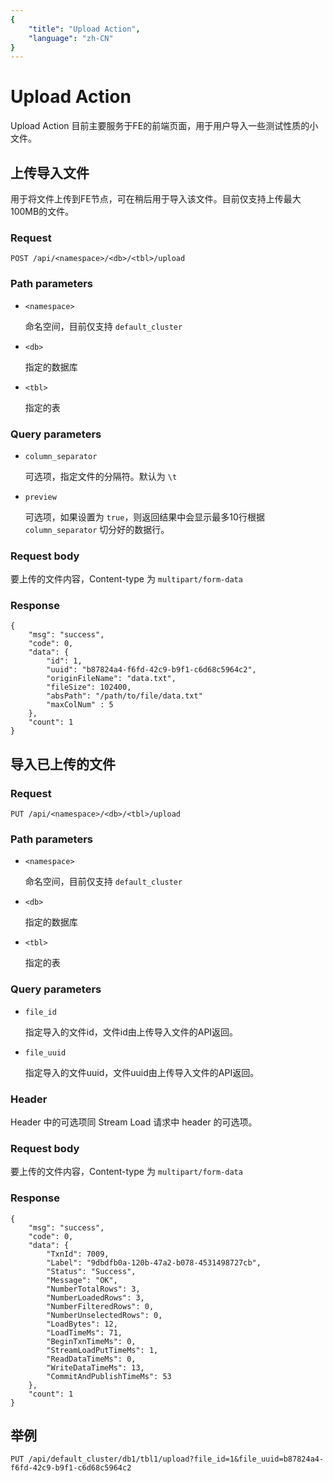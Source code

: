 ```yaml
---
{
    "title": "Upload Action",
    "language": "zh-CN"
}
---
```


# Upload Action

Upload Action 目前主要服务于FE的前端页面，用于用户导入一些测试性质的小文件。

## 上传导入文件

用于将文件上传到FE节点，可在稍后用于导入该文件。目前仅支持上传最大100MB的文件。

### Request

```
POST /api/<namespace>/<db>/<tbl>/upload
```
    
### Path parameters

* `<namespace>`

    命名空间，目前仅支持 `default_cluster`
    
* `<db>`

    指定的数据库
    
* `<tbl>`

    指定的表

### Query parameters

* `column_separator`

    可选项，指定文件的分隔符。默认为 `\t`
    
* `preview`

    可选项，如果设置为 `true`，则返回结果中会显示最多10行根据 `column_separator` 切分好的数据行。

### Request body

要上传的文件内容，Content-type 为 `multipart/form-data`

### Response

```
{
	"msg": "success",
	"code": 0,
	"data": {
        "id": 1,
        "uuid": "b87824a4-f6fd-42c9-b9f1-c6d68c5964c2",
        "originFileName": "data.txt",
        "fileSize": 102400,
        "absPath": "/path/to/file/data.txt"
        "maxColNum" : 5
	},
	"count": 1
}
```

## 导入已上传的文件

### Request

```
PUT /api/<namespace>/<db>/<tbl>/upload
```
    
### Path parameters

* `<namespace>`

    命名空间，目前仅支持 `default_cluster`
    
* `<db>`

    指定的数据库
    
* `<tbl>`

    指定的表

### Query parameters

* `file_id`

    指定导入的文件id，文件id由上传导入文件的API返回。

* `file_uuid`

    指定导入的文件uuid，文件uuid由上传导入文件的API返回。
    
### Header

Header 中的可选项同 Stream Load 请求中 header 的可选项。

### Request body

要上传的文件内容，Content-type 为 `multipart/form-data`

### Response

```
{
	"msg": "success",
	"code": 0,
	"data": {
		"TxnId": 7009,
		"Label": "9dbdfb0a-120b-47a2-b078-4531498727cb",
		"Status": "Success",
		"Message": "OK",
		"NumberTotalRows": 3,
		"NumberLoadedRows": 3,
		"NumberFilteredRows": 0,
		"NumberUnselectedRows": 0,
		"LoadBytes": 12,
		"LoadTimeMs": 71,
		"BeginTxnTimeMs": 0,
		"StreamLoadPutTimeMs": 1,
		"ReadDataTimeMs": 0,
		"WriteDataTimeMs": 13,
		"CommitAndPublishTimeMs": 53
	},
	"count": 1
}
```

## 举例

```
PUT /api/default_cluster/db1/tbl1/upload?file_id=1&file_uuid=b87824a4-f6fd-42c9-b9f1-c6d68c5964c2
```

